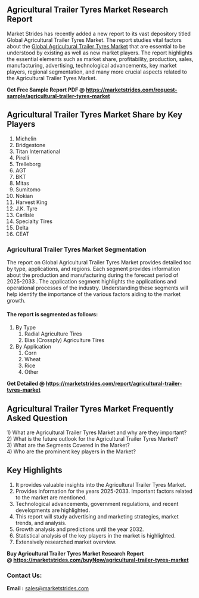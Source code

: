 <h2>Agricultural Trailer Tyres Market Research Report</h2>
<p>Market Strides has recently added a new report to its vast depository titled Global Agricultural Trailer Tyres Market. The report studies vital factors about the&nbsp;<a href="https://marketstrides.com/report/agricultural-trailer-tyres-market">Global Agricultural Trailer Tyres Market</a>&nbsp;that are essential to be understood by existing as well as new market players. The report highlights the essential elements such as market share, profitability, production, sales, manufacturing, advertising, technological advancements, key market players, regional segmentation, and many more crucial aspects related to the Agricultural Trailer Tyres Market.</p>
<p><strong>Get Free Sample Report PDF @&nbsp;<a href="https://marketstrides.com/request-sample/agricultural-trailer-tyres-market">https://marketstrides.com/request-sample/agricultural-trailer-tyres-market</a></strong></p>
<h2><strong>Agricultural Trailer Tyres Market Share by Key Players</strong></h2>
<ol>
<li>Michelin</li>
<li>Bridgestone</li>
<li>Titan International</li>
<li>Pirelli</li>
<li>Trelleborg</li>
<li>AGT</li>
<li>BKT</li>
<li>Mitas</li>
<li>Sumitomo</li>
<li>Nokian</li>
<li>Harvest King</li>
<li>J.K. Tyre</li>
<li>Carlisle</li>
<li>Specialty Tires</li>
<li>Delta</li>
<li>CEAT</li>
</ol>
<h3><strong>Agricultural Trailer Tyres Market Segmentation</strong></h3>
<p>The report on Global Agricultural Trailer Tyres Market provides detailed toc by type, applications, and regions. Each segment provides information about the production and manufacturing during the forecast period of 2025-2033 . The application segment highlights the applications and operational processes of the industry. Understanding these segments will help identify the importance of the various factors aiding to the market growth.</p>
<h4>The report is segmented as follows:</h4>
<ol>
<li>By Type
<ol>
<li>Radial Agriculture Tires</li>
<li>Bias (Crossply) Agriculture Tires</li>
</ol>
</li>
<li>By Application
<ol>
<li>Corn</li>
<li>Wheat</li>
<li>Rice</li>
<li>Other</li>
</ol>
</li>
</ol>
<p><strong>Get Detailed @&nbsp;<a href="https://marketstrides.com/report/agricultural-trailer-tyres-market">https://marketstrides.com/report/agricultural-trailer-tyres-market</a></strong></p>
<h2 class=""><strong>Agricultural Trailer Tyres Market Frequently Asked Question</strong></h2>
<div class="">1) What are&nbsp;Agricultural Trailer Tyres Market and why are they important?
<div class="">
<div class="">2) What is the future outlook for the Agricultural Trailer Tyres Market?</div>
</div>
</div>
<div class="">3) What are the Segments Covered in the Market?</div>
<div class="">4) Who are the prominent key players in the Market?</div>
<h2><strong>Key Highlights</strong></h2>
<div class="">
<ol>
<li>It provides valuable insights into the Agricultural Trailer Tyres Market.</li>
<li>Provides information for the years 2025-2033. Important factors related to the market are mentioned.</li>
<li>Technological advancements, government regulations, and recent developments are highlighted.</li>
<li>This report will study advertising and marketing strategies, market trends, and analysis.</li>
<li>Growth analysis and predictions until the year 2032.</li>
<li>Statistical analysis of the key players in the market is highlighted.</li>
<li>Extensively researched market overview.</li>
</ol>
<p><strong>Buy Agricultural Trailer Tyres Market Research Report @&nbsp;<a href="https://marketstrides.com/buyNow/agricultural-trailer-tyres-market">https://marketstrides.com/buyNow/agricultural-trailer-tyres-market</a></strong></p>
<h3>Contact Us:</h3>
<p><strong>Email :</strong> <a href="mailto:sales@marketstrides.com">sales@marketstrides.com</a></p>
</div>
